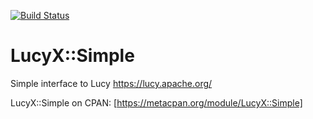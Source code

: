 [![Build Status](https://travis-ci.org/n0body-/lucyx-simple.png)](https://travis-ci.org/n0body-/lucyx-simple)

LucyX::Simple
=====

Simple interface to Lucy https://lucy.apache.org/

LucyX::Simple on CPAN: [https://metacpan.org/module/LucyX::Simple]

